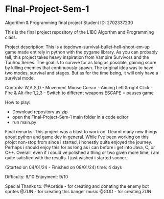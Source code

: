 # FInal-Project-Sem-1
Algorithm &amp; Programming final project
Student ID: 2702337230

This is the final project repository of the L1BC Algorthm and Programming class. 

Project description:
This is a topdown-survival-bullet-hell-shoot-em-up game made entirely in python with the pygame library.
As you can probably tell, this project takes heavy inspiration from Vampire Survivors and the Touhou Series.
The goal is to survive for as long as possible, gaining score by killing enemies that continuously spawn.
The original idea was to have two modes, survival and stages. But as for the time being, it will only
have a survival mode. 

Controls:
W,A,S,D - Movement
Mouse Cursor - Aiming
Left & right Click - Fire & Alt-fire
1,2,3 - Switch to different weapons
ESCAPE = pauses game

How to play:
- Download repository as zip
- open the Final-Project-Sem-1 main folder in a code editor
- run main.py

Final remarks:
This project was a blast to work on. I learnt many new things about python and game dev in general.
While i've been working on this projct non-stop from since i started, i honestly quite enjoyed
the journey. Perhaps i should enjoy this for as long as i can before i get into Java, C, or C++. 
Overall, even if i could've polished a thing or two given more time, i am quite satisfied with the results.
I just wished i started sooner.

(Started on 04/01/24 - Finished on 08/01/24)
time: 4 days

Difficulty: 8/10
Enjoyment: 9/10

Special Thanks to:
@Acetide - for creating and donating the enemy bot sprites
@ZUN - for creating this banger music
@GOD - for creating ZUN
